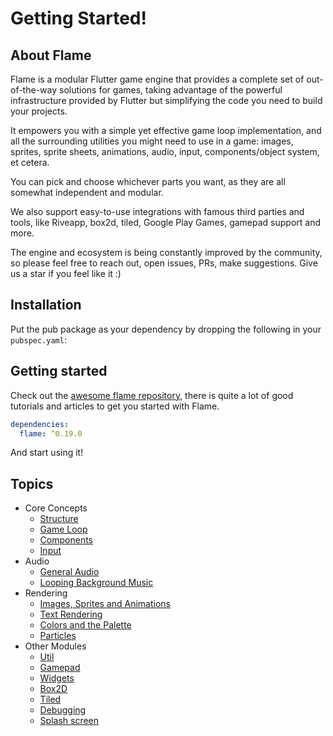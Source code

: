 # Getting Started!

## About Flame

Flame is a modular Flutter game engine that provides a complete set of out-of-the-way solutions for games, taking advantage of the powerful infrastructure provided by Flutter but simplifying the code you need to build your projects.

It empowers you with a simple yet effective game loop implementation, and all the surrounding utilities you might need to use in a game: images, sprites, sprite sheets, animations, audio, input, components/object system, et cetera.

You can pick and choose whichever parts you want, as they are all somewhat independent and modular.

We also support easy-to-use integrations with famous third parties and tools, like Riveapp, box2d, tiled, Google Play Games, gamepad support and more.

The engine and ecosystem is being constantly improved by the community, so please feel free to reach out, open issues, PRs, make suggestions. Give us a star if you feel like it :)

## Installation

Put the pub package as your dependency by dropping the following in your `pubspec.yaml`:

## Getting started

Check out the [awesome flame repository](https://github.com/flame-engine/awesome-flame#articles--tutorials), there is quite a lot of good tutorials and articles to get you started with Flame.


```yaml
dependencies:
  flame: ^0.19.0
```

And start using it!

## Topics

 * Core Concepts
   - [Structure](structure.md)
   - [Game Loop](game.md)
   - [Components](components.md)
   - [Input](input.md)
 * Audio
   - [General Audio](audio.md)
   - [Looping Background Music](bgm.md)
 * Rendering
   - [Images, Sprites and Animations](images.md)
   - [Text Rendering](text.md)
   - [Colors and the Palette](palette.md)
   - [Particles](particles.md)
 * Other Modules
   - [Util](util.md)
   - [Gamepad](gamepad.md)
   - [Widgets](widgets.md)
   - [Box2D](box2d.md)
   - [Tiled](tiled.md)
   - [Debugging](debug.md)
   - [Splash screen](splash_screen.md)
